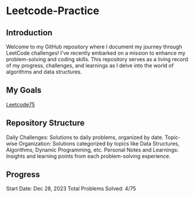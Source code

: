 # Leetcode-Practice
## Introduction ##
Welcome to my GitHub repository where I document my journey through LeetCode challenges! I've recently embarked on a mission to enhance my problem-solving and coding skills. This repository serves as a living record of my progress, challenges, and learnings as I delve into the world of algorithms and data structures.

## My Goals ##
[Leetcode75](https://leetcode.com/studyplan/leetcode-75/)

## Repository Structure ##
Daily Challenges: Solutions to daily problems, organized by date.
Topic-wise Organization: Solutions categorized by topics like Data Structures, Algorithms, Dynamic Programming, etc.
Personal Notes and Learnings: Insights and learning points from each problem-solving experience.

## Progress ##
Start Date: Dec 28, 2023
Total Problems Solved: 4/75
